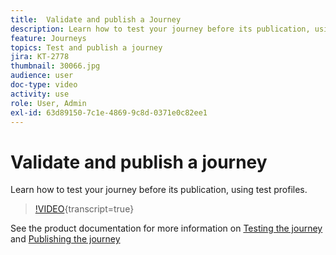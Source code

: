 ```yaml
---
title:  Validate and publish a Journey
description: Learn how to test your journey before its publication, using test profiles.
feature: Journeys
topics: Test and publish a journey
jira: KT-2778
thumbnail: 30066.jpg
audience: user
doc-type: video
activity: use
role: User, Admin
exl-id: 63d89150-7c1e-4869-9c8d-0371e0c82ee1
---
```

# Validate and publish a journey

Learn how to test your journey before its publication, using test profiles.
  
>[!VIDEO](https://video.tv.adobe.com/v/30066?learn=on){transcript=true}

See the product documentation for more information on [Testing the journey](https://experienceleague.adobe.com/docs/journeys/using/building-journeys/testing-the-journey.html)
and [Publishing the journey](https://experienceleague.adobe.com/docs/journeys/using/building-journeys/publishing-the-journey.html)
